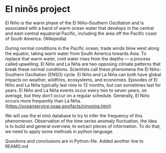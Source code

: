 # El ninõs project 

El Niño is the warm phase of the El Niño–Southern Oscillation and is associated with a band of warm ocean water that develops in the central and east-central equatorial Pacific, including the area off the Pacific coast of South America. (Wikipedia)

During normal conditions in the Pacific ocean, trade winds blow west along the equator, taking warm water from South America towards Asia. To replace that warm water, cold water rises from the depths — a process called upwelling. El Niño and La Niña are two opposing climate patterns that break these normal conditions. Scientists call these phenomena the El Niño-Southern Oscillation (ENSO) cycle. El Niño and La Niña can both have global impacts on weather, wildfires, ecosystems, and economies. Episodes of El Niño and La Niña typically last nine to 12 months, but can sometimes last for years. El Niño and La Niña events occur every two to seven years, on average, but they don’t occur on a regular schedule. Generally, El Niño occurs more frequently than La Niña. (https://oceanservice.noaa.gov/facts/ninonina.html)

We will use the el ninõ database to try to infer the frequency of this phenomenon. Observation of the time series anomaly fluctuation, the idea is to build and general overview, to extract pieces of information. To do that, we need to apply some methods in python language.

Questions and conclusions are in Python-file.
Added another line to REAMD.md

